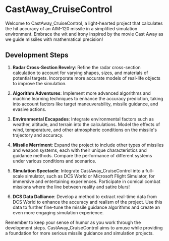 # CastAway_CruiseControl

Welcome to CastAway_CruiseControl, a light-hearted project that calculates the hit accuracy of an AIM-120 missile in a simplified simulation environment. Embrace the wit and irony inspired by the movie Cast Away as we guide missiles with mathematical precision!

## Development Steps

1. **Radar Cross-Section Revelry**: Refine the radar cross-section calculation to account for varying shapes, sizes, and materials of potential targets. Incorporate more accurate models of real-life objects to improve the simulation.

2. **Algorithm Adventures**: Implement more advanced algorithms and machine learning techniques to enhance the accuracy prediction, taking into account factors like target maneuverability, missile guidance, and evasive actions.

3. **Environmental Escapades**: Integrate environmental factors such as weather, altitude, and terrain into the calculations. Model the effects of wind, temperature, and other atmospheric conditions on the missile's trajectory and accuracy.

4. **Missile Merriment**: Expand the project to include other types of missiles and weapon systems, each with their unique characteristics and guidance methods. Compare the performance of different systems under various conditions and scenarios.

5. **Simulation Spectacle**: Integrate CastAway_CruiseControl into a full-scale simulator, such as DCS World or Microsoft Flight Simulator, for immersive and entertaining experiences. Participate in comical combat missions where the line between reality and satire blurs!

6. **DCS Data Dalliance**: Develop a method to extract real-time data from DCS World to enhance the accuracy and realism of the project. Use this data to further fine-tune the missile guidance algorithms and create an even more engaging simulation experience.

Remember to keep your sense of humor as you work through the development steps. CastAway_CruiseControl aims to amuse while providing a foundation for more serious missile guidance and simulation projects.
